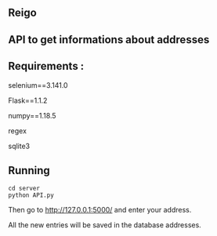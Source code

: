 ## Reigo
## API to get informations about addresses

## Requirements :

selenium==3.141.0 

Flask==1.1.2 

numpy==1.18.5 

regex 

sqlite3

## Running
```shell
cd server
python API.py
```
Then go to http://127.0.0.1:5000/ and enter your address.

All the new entries will be saved in the database addresses.
